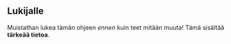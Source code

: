 ## Lukijalle

Muistathan lukea tämän ohjeen *ennen* kuin teet mitään muuta! Tämä sisältää **tärkeää tietoa**.